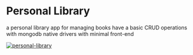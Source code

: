 # Personal Library

a personal library app for managing books 
have a basic CRUD operations with mongodb native drivers 
with minimal front-end

[![personal-library](https://img.shields.io/static/v1?label=Personal-library&message=Live&color=gray&labelColor=green)](https://personal-libraryshellparse.azurewebsites.net/)
